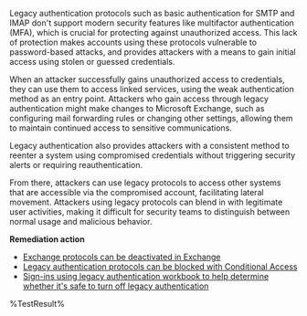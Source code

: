 Legacy authentication protocols such as basic authentication for SMTP and IMAP don't support modern security features like multifactor authentication (MFA), which is crucial for protecting against unauthorized access. This lack of protection makes accounts using these protocols vulnerable to password-based attacks, and provides attackers with a means to gain initial access using stolen or guessed credentials.

When an attacker successfully gains unauthorized access to credentials, they can use them to access linked services, using the weak authentication method as an entry point. Attackers who gain access through legacy authentication might make changes to Microsoft Exchange, such as configuring mail forwarding rules or changing other settings, allowing them to maintain continued access to sensitive communications.

Legacy authentication also provides attackers with a consistent method to reenter a system using compromised credentials without triggering security alerts or requiring reauthentication.

From there, attackers can use legacy protocols to access other systems that are accessible via the compromised account, facilitating lateral movement. Attackers using legacy protocols can blend in with legitimate user activities, making it difficult for security teams to distinguish between normal usage and malicious behavior.

**Remediation action**

- [Exchange protocols can be deactivated in Exchange](https://learn.microsoft.com/exchange/clients-and-mobile-in-exchange-online/disable-basic-authentication-in-exchange-online?wt.mc_id=zerotrustrecommendations_automation_content_cnl_csasci)
- [Legacy authentication protocols can be blocked with Conditional Access](https://learn.microsoft.com/entra/identity/conditional-access/policy-block-legacy-authentication?wt.mc_id=zerotrustrecommendations_automation_content_cnl_csasci)
- [Sign-ins using legacy authentication workbook to help determine whether it's safe to turn off legacy authentication](https://learn.microsoft.com/entra/identity/monitoring-health/workbook-legacy-authentication?wt.mc_id=zerotrustrecommendations_automation_content_cnl_csasci)
<!--- Results --->
%TestResult%


